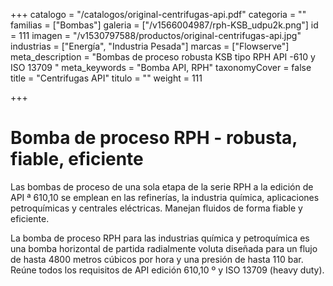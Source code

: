 +++
catalogo = "/catalogos/original-centrifugas-api.pdf"
categoria = ""
familias = ["Bombas"]
galeria = ["/v1566004987/rph-KSB_udpu2k.png"]
id = 111
imagen = "/v1530797588/productos/original-centrifugas-api.jpg"
industrias = ["Energía", "Industria Pesada"]
marcas = ["Flowserve"]
meta_description = "Bombas de proceso robusta KSB tipo RPH API -610 y ISO 13709 "
meta_keywords = "Bomba API, RPH"
taxonomyCover = false
title = "Centrifugas API"
titulo = ""
weight = 111

+++
# Bomba de proceso RPH - robusta, fiable, eficiente

Las bombas de proceso de una sola etapa de la serie RPH a la edición de API ª 610,10 se emplean en las refinerías, la industria química, aplicaciones petroquímicas y centrales eléctricas. Manejan fluidos de forma fiable y eficiente.

La bomba de proceso RPH para las industrias química y petroquímica es una bomba horizontal de partida radialmente voluta diseñada para un flujo de hasta 4800 metros cúbicos por hora y una presión de hasta 110 bar. Reúne todos los requisitos de API edición 610,10 º y ISO 13709 (heavy duty).